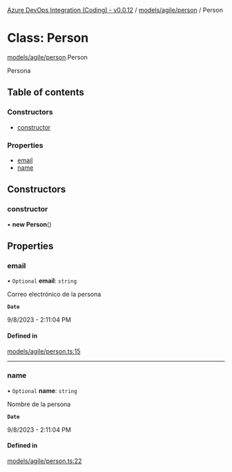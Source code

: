[Azure DevOps Integration (Coding) - v0.0.12](../README.md) / [models/agile/person](../modules/models_agile_person.md) / Person

# Class: Person

[models/agile/person](../modules/models_agile_person.md).Person

Persona

## Table of contents

### Constructors

- [constructor](models_agile_person.Person.md#constructor)

### Properties

- [email](models_agile_person.Person.md#email)
- [name](models_agile_person.Person.md#name)

## Constructors

### constructor

• **new Person**()

## Properties

### email

• `Optional` **email**: `string`

Correo electrónico de la persona

**`Date`**

9/8/2023 - 2:11:04 PM

#### Defined in

[models/agile/person.ts:15](https://github.com/jeysgar1/azure-devops-api-kms/blob/f839fd0/src/models/agile/person.ts#L15)

___

### name

• `Optional` **name**: `string`

Nombre de la persona

**`Date`**

9/8/2023 - 2:11:04 PM

#### Defined in

[models/agile/person.ts:22](https://github.com/jeysgar1/azure-devops-api-kms/blob/f839fd0/src/models/agile/person.ts#L22)
